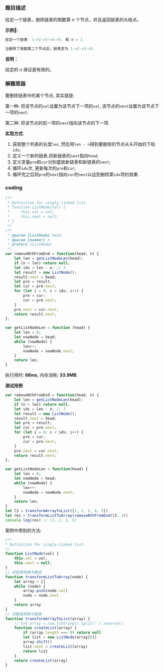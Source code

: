 ### 题目描述

给定一个链表，删除链表的倒数第 *n* 个节点，并且返回链表的头结点。

**示例🌰**:

```javascript
给定一个链表: 1->2->3->4->5, 和 n = 2.

当删除了倒数第二个节点后，链表变为 1->2->3->5.
```

**说明：**

给定的 *n* 保证是有效的。

### 解题思路

要删除链表中的某个节点, 其实就是: 

第一种: 将该节点的`val`设置为该节点下一项的`val`, 该节点的`next`设置为该节点下一项的`next`.

第二种: 将该节点的前一项的`next`指向该节点的下一项.

**实现方式**:

1. 获取整个列表的长度`len`, 然后用`len - n`得到要删除的节点从头开始的下标`idx`;
2. 定义一个新的链表,将新链表的`next`指向`head`;
3. 定义变量`pre`和`cur`分别盛放新链表和新链表的`next`;
4. 循环`idx`次, 更新每次的`pre`和`cur`;
5. 循环完之后将`pre`的`next`指向`cur`的`next`以达到删除第`idx`项的效果.

### coding

```javascript
/**
 * Definition for singly-linked list.
 * function ListNode(val) {
 *     this.val = val;
 *     this.next = null;
 * }
 */
/**
 * @param {ListNode} head
 * @param {number} n
 * @return {ListNode}
 */
var removeNthFromEnd = function(head, n) {
    let len = getListNodeLen(head);
    if (n > len) return null;
    let idx = len - n; // 3
    let result = new ListNode();
    result.next = head;
    let pre = result;
    let cur = pre.next;
    for (let i = 0; i < idx; i++) {
        pre = cur;
        cur = pre.next;
    }
    pre.next = cur.next;
    return result.next;
};

var getListNodeLen = function (head) {
    let len = 0;
    let nowNode = head;
    while (nowNode) {
        len++;
        nowNode = nowNode.next;
    }
    return len;
}
```

执行用时: **68ms**, 内存消耗: **33.9MB**.

**测试用例**

```javascript
var removeNthFromEnd = function(head, n) {
    let len = getListNodeLen(head);
    if (n > len) return null;
    let idx = len - n; // 3
    let result = new ListNode();
    result.next = head;
    let pre = result;
    let cur = pre.next;
    for (let i = 0; i < idx; i++) {
        pre = cur;
        cur = pre.next;
    }
    pre.next = cur.next;
    return result.next;
};

var getListNodeLen = function(head) {
    let len = 0;
    let nowNode = head;
    while (nowNode) {
        len++;
        nowNode = nowNode.next;
    }
    return len;
}
let l3 = transformArrayToList([1, 2, 3, 4, 5])
let res = transformListToArray(removeNthFromEnd(l3, 2))
console.log(res) // [1, 2, 3, 5]
```

案例中用到的方法:

```javascript
/**
* Definition for singly-linked list.
*/
function ListNode(val) {
    this.val = val;
    this.next = null;
}
// 将链表转换为数组
function transformListToArray(node) {
    let array = []
    while (node) {
        array.push(node.val)
        node = node.next
    }
    return array
}
// 将数组转换为链表
function transformArrayToList(array) {
    // let array = num.toString().split('').reverse()
    function createList(array) {
        if (array.length === 0) return null
        let list = new ListNode(array[0])
        array.shift()
        list.next = createList(array)
        return list
    }
    return createList(array)
}
```

